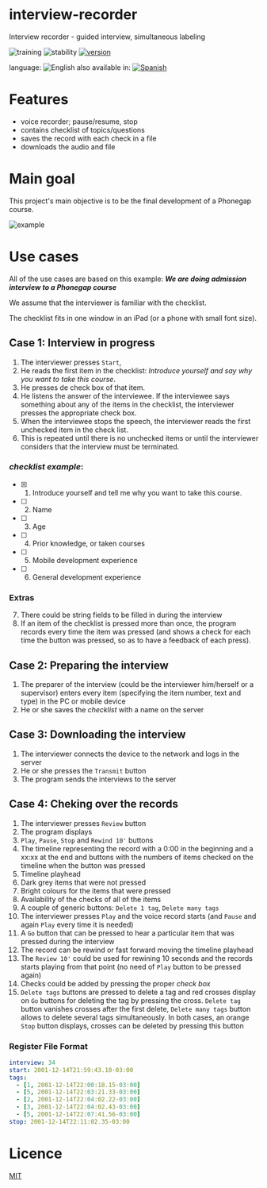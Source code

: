 # interview-recorder

Interview recorder - guided interview, simultaneous labeling

<!--multilang v0 en:README.md es:LEEME.md-->

![training](https://img.shields.io/badge/intended-training-blue.svg)
![stability](https://img.shields.io/badge/stability-designing-red.svg)
[![version](https://img.shields.io/npm/v/interview-recorder.svg)](https://npmjs.org/package/interview-recorder)

<!--multilang buttons-->

language: ![English](https://raw.githubusercontent.com/codenautas/multilang/master/img/lang-en.png)
also available in:
[![Spanish](https://raw.githubusercontent.com/codenautas/multilang/master/img/lang-es.png)](LEEME.md)

<!--lang:es--]

Grabador de entrevistas

[!--lang:en-->

# Features
 * voice recorder; pause/resume, stop 
 * contains checklist of topics/questions
 * saves the record with each check in a file
 * downloads the audio and file

<!--lang:es--]

# Características
 * graba audio; puede pausar la grabación y reanuadar las veces que sea necesario
 * entrevista guiada por un *check list* de temas o preguntas
 * registra el momento en que se hace cada check durante la grabación
 * descarga tanto el audio como el archivo que contiene los registros de los tags
 
[!--lang:en-->

# Main goal

This project's main objective is to be the final development of a Phonegap course.

<!--lang:es--]

# Objetivo principal

Este proyecto tiene como objetivo principal ser el trabajo práctico final integrador de un curso de Phonegap. 
Las características, definiciones funcionales y decisiones de diseño en general estarán supeditadas a ese objetivo.

[!--lang:*-->

![example](https://raw.githubusercontent.com/codenautas/interview-recorder/master/doc/screen-record.png)

<!--lang:en-->

# Use cases

All of the use cases are based on this example: 
***We are doing admission interview to a Phonegap course***

We assume that the interviewer is familiar with the checklist. 

The checklist fits in one window in an iPad (or a phone with small font size). 

<!--lang:es--]

# Casos de uso

Para facilitar se usará como ejemplo una entrevista de admisión a un curso de Phonegap.

El entrevistador conoce la lista de temas/preguntas del check list. 

El check list cabe en una pantalla de iPad o en un celular con letra muy pequeña

[!--lang:en-->

## Case 1: Interview in progress
1. The interviewer presses `Start`,
2. He reads the first item in the checklist: *Introduce yourself and say why you want to take this course*.
3. He presses de check box of that item.
4. He listens the answer of the interviewee. 
If the interviewee says something about any of the items in the checklist, 
the interviewer presses the appropriate check box. 
5. When the interviewee stops the speech, the interviewer reads the first unchecked item in the check list.
6. This is repeated until there is no unchecked items
or until the interviewer considers that the interview must be terminated.

<!--lang:es--]
## Caso 1: Desarrollo de la entrevista
1. El entrevistador presiona `Start` en la pantalla del dispositivo móvil. 
2. Lee el primer ítem del *check list*: *"Preséntese y cuénteme por qué quiere hacer el curso de Phonegap"*.
3. Presiona el tilde del ítem correspondiente en el *check list*.
4. Escucha lo que dice el entrevistado 
y, cada vez que este toca algún tema mencionado en algún ítem del *check list*,
presiona el tilde correspondiente.
5. Cuando el entrevistado deja de hablar el entrevistador lee el primer ítem que todavía no haya sido tildado
6. Esto se repite hasta que no haya ítems sin tildar 
o hasta que el entrevistador considere que ha de darse por terminada la entrevista.

[!--lang:en-->

### *checklist example*:
- [x] 1. Introduce yourself and tell me why you want to take this course.
- [ ] 2. Name
- [ ] 3. Age
- [ ] 4. Prior knowledge, or taken courses
- [ ] 5. Mobile development experience 
- [ ] 6. General development experience

<!--lang:es--]
### Ejemplo de *check list*:
- [x] 1. Preséntese y cuénteme por qué quiere hacer el curso de Phonegap
- [ ] 2. Nombre
- [ ] 3. Edad
- [ ] 4. Conocimientos previos, o estudios cursados
- [ ] 5. Experiencia en desarrollo móvil
- [ ] 6. Experiencia en desarrollo en general

[!--lang:en-->

### Extras
7. There could be string fields to be filled in during the interview 
8. If an item of the checklist is pressed more than once, the program records every time the item was pressed (and shows a check for each time the button was pressed, so as to have a feedback of each press).

<!--lang:es--]
### Adicionales
7. Puede haber algunos campos de texto que se puedan llenar durante la entrevista
8. Si un ítem del *check list* se presiona más de una vez el programa registra cada vez que fue presionado 
(y muestra un tilde por cada vez que se presione, de modo de dar *feedback* de cada presión). 

[!--lang:en-->

## Case 2: Preparing the interview
1. The preparer of the interview (could be the interviewer him/herself or a supervisor) enters every item (specifying the item number, text and type) in the PC or  mobile device
2. He or she saves the *checklist* with a name on the server

<!--lang:es--]
## Caso 2: Preparación de la entrevista
1. El preparador de la entrevista (que puede ser el mismo entrevistador o un supervisor) 
ingresa cada uno de los ítems (especificando número, texto y tipo de ítem) en la PC o en el dispositivo móvil
2. Graba el *check list* con un nombre en el servidor

[!--lang:en-->
## Case 3: Downloading the interview
1. The interviewer connects the device to the network and logs in the server
2. He or she presses the `Transmit` button
3. The program sends the interviews to the server

<!--lang:es--]
## Caso 3: Descarga de las entrevistas
1. El entrevistador conecta el dispositivo a la red y se loguea en el servidor
2. Presiona el botón `Transmit`
3. El programa envía las entrevistas al servidor

[!--lang:en-->
## Case 4: Cheking over the records
1. The interviewer presses `Review` button
2. The program displays
  1. `Play`, `Pause`, `Stop` and `Rewind 10'` buttons
  2. The timeline representing the record with a 0:00 in the beginning and a xx:xx at the end and buttons with the 
  numbers of items checked on the timeline when the button was pressed 
  3. Timeline playhead
  4. Dark grey items that were not pressed
  5. Bright colours for the items that were pressed
  6. Availability of the checks of all of the items
  7. A couple of generic buttons: `Delete 1 tag`, `Delete many tags`
3. The interviewer presses `Play` and the voice record starts (and `Pause` and again `Play` every time it is needed)
4. A `Go` button that can be pressed to hear a particular item that was pressed during the interview
5. The record can be rewind or fast forward moving the timeline playhead
6. The `Review 10'` could be used for rewining 10 seconds and the records starts playing from that point 
(no need of `Play` button to be pressed again)
7. Checks could be added by pressing the proper *check box*
8. `Delete tags` buttons are pressed to delete a tag and red crosses display on `Go` buttons for deleting the tag by pressing the cross.
`Delete tag` button vanishes crosses after the first delete,
`Delete many tags` button allows to delete several tags simultaneously.
In both cases, an orange `Stop` button displays, crosses can be deleted by pressing this button

<!--lang:es--]

## Caso 4: Revisar lo grabado
1. El entrevistador presiona el botón `Review`
2. El programa muestra 
  1. el botón `Play`, `Pause`, `Stop` y `Rewind 10'`
  2. la línea de tiempo que representa la grabación con un 0:00 al comenzar y un XX:XX al terminar y botones con los números de ítems señalando sobre la recta los lugares donde se presionó cada ítem
  3. Un indicador de avance/desplazamiento sobre la barra de tiempo
  4. oscurecidos los ítems que no han sido presionados 
  5. brillantes los ítems que han sido presionados (con un botón de `Go` por cada vez que se presionaron). 
  6. habilitados los tildes de todos los ítems
  7. un par de botones genéricos `Delete 1 tag`, `Delete many tags`
3. El entrevisitador presiona `Play` y empieza a escuchar (y `Pause` y de nuevo `Play` cada vez que lo necesite)
4. Cuando quiere escuchar en qué lugar tildó cierto ítem durante la entrevista presiona el botón `Go`, 
el programa posiciona el audio en ese punto y empieza a emitirlo
5. Puede cambiar de lugar la reproducción moviendo el indicador de avance/desplazamiento
6. Si quiere retroceder puede usar el botón `Review 10'` que retrocede 10 segundos y reproduce desde ahí 
(o sea no se necesita poner `Play` otra vez)
7. Si quiere puede agregar tildes presionando el *check box* correspondiente 
(y el programa agrega el botón `Go` y el botón con el número de ítem sobre la línea de tiempo)
8. Si quiere borrar un tag presiona alguno de los botones `Delete tags` y aparecen cruces rojas sobre los botones `Go` para borrarlos presionando las cruces. 
El botón `Delete tag` hace desaparecer las cruces al primer borrado, 
el botón `Delete many tags` permite borrar varios a la vez.
En ambos casos aparece un botón naranja `Stop`, presionando ese botón también desaparecen las cruces de borrado. 

[!--lang:en-->

### Register File Format

<!--lang:es--]

### Formato del archivo de registro del *check list*

[!--lang:*-->
```yaml
interview: 34
start: 2001-12-14T21:59:43.10-03:00
tags:
  - [1, 2001-12-14T22:00:18.15-03:00]
  - [5, 2001-12-14T22:03:21.33-03:00]
  - [2, 2001-12-14T22:04:02.22-03:00]
  - [3, 2001-12-14T22:04:02.43-03:00]
  - [5, 2001-12-14T22:07:41.56-03:00]
stop: 2001-12-14T22:11:02.35-03:00
```

<!--lang:en-->

# Licence

[MIT](LICENSE)

<!--lang:es--]

# Licencia

[MIT](LICENSE)

.............................

[!--lang:*-->
